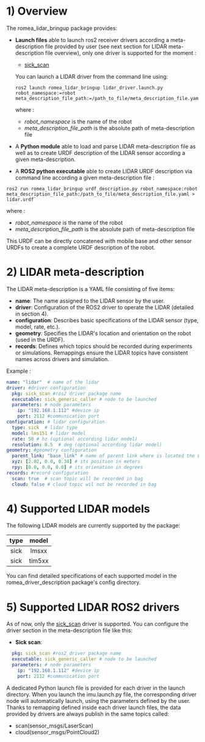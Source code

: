 # 1) Overview #

The romea_lidar_bringup package provides: 

 - **Launch files** able to launch ros2 receiver drivers according a meta-description file provided by user (see next section for LIDAR meta-description file overview), only one driver is supported for the moment :

   - [sick_scan](https://github.com/SICKAG/sick_scan_xd)

   You can launch a LIDAR driver from the command line using: 

    ```console
    ros2 launch romea_lidar_bringup lidar_driver.launch.py robot_namespace:=robot meta_description_file_path:=/path_to_file/meta_description_file.yaml
    ```

   where :

   - *robot_namespace* is the name of the robot 
   - *meta_description_file_path* is the absolute path of meta-description file    

 - A **Python module** able to load and parse LIDAR meta-description file as well as to create URDF description of the LIDAR sensor according a given meta-description.

 - A **ROS2 python executable** able to create LIDAR URDF description via command line according a given meta-description file  :

  ```console
  ros2 run romea_lidar_bringup urdf_description.py robot_namespace:robot meta_description_file_path:/path_to_file/meta_description_file.yaml > lidar.urdf`
  ```

   where :

   - *robot_namespace* is the name of the robot 
   - *meta_description_file_path* is the absolute path of meta-description file    

   This URDF  can be directly concatened with mobile base and other sensor URDFs to create a complete URDF description of the robot.  

   
# 2) LIDAR meta-description #

The LIDAR meta-description is a YAML file consisting of five items: 

- **name**: The name assigned to the LIDAR sensor by the user.
- **driver**: Configuration of the ROS2 driver to operate the LIDAR (detailed in section 4).
- **configuration**: Describes basic specifications of the LIDAR sensor (type, model, rate, etc.).
- **geometry**: Specifies the LIDAR's location and orientation on the robot (used in the URDF).
- **records**: Defines which topics should be recorded during experiments or simulations. Remappings ensure the LIDAR topics have consistent names across drivers and simulation.

Example :
```yaml
name: "lidar"  # name of the lidar
driver: #driver configuration
  pkg: sick_scan #ros2 driver package name
  executable: sick_generic_caller # node to be launched
  parameters: # node parameters
  	ip: "192.168.1.112" #device ip
  	port: 2112 #communication port
configuration: # lidar configuration
  type: sick  # lidar type
  model: lms151 # lidar model
  rate: 50 # hz (optional according lidar model)
  resolution: 0.5  # deg (optional according lidar model)
geometry: #geometry configuration
  parent_link: "base_link" # name of parent link where is located the LIDAR senor
  xyz: [2.02, 0.0, 0.34] # its position in meters
  rpy: [0.0, 0.0, 0.0] # its orienation in degrees
records: #record configuration
  scan: true  # scan topic will be recorded in bag
  cloud: false # cloud topic wil not be recorded in bag
```

# 4) Supported LIDAR models

The following LIDAR models are currently supported by the package:

|  type  |   model    |
| :----: | :--------: |
| sick   |  lmsxx     |
| sick   |  tim5xx    |

You can find detailed specifications of each supported model in the romea_driver_description package's config directory.

# 5) Supported LIDAR ROS2 drivers

As of now, only the [sick_scan](https://github.com/SICKAG/sick_scan_xd) driver is supported. You can configure the driver section in the meta-description file like this:

- **Sick scan**:

```yaml
  pkg: sick_scan #ros2 driver package name
  executable: sick_generic_caller # node to be launched
  parameters: # node parameters
  	ip: "192.168.1.112" #device ip
  	port: 2112 #communication port

```

 A dedicated Python launch file is provided for each driver in the launch directory. When you launch the imu.launch.py file, the corresponding driver node will automatically launch, using the parameters defined by the user. Thanks to remapping defined inside each driver launch files, the data provided by drivers are always publish in the same topics called:

- scan(sensor_msgs/LaserScan)
- cloud(sensor_msgs/PointCloud2)
